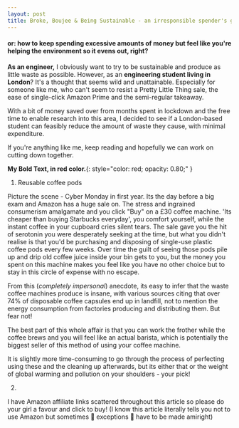 ```yaml
---
layout: post
title: Broke, Boujee & Being Sustainable - an irresponsible spender's guide
---
```


#### or: how to keep spending excessive amounts of money but feel like you're helping the environment so it evens out, right?

**As an engineer,** I obviously want to try to be sustainable and produce as little waste as possible. However, as an **engineering student living in London**? It's a thought that seems wild and unattainable. Especially for someone like me, who can't seem to resist a Pretty Little Thing sale, the ease of single-click Amazon Prime and the semi-regular takeaway. 

With a bit of money saved over from months spent in lockdown and the free time to enable research into this area, I decided to see if a London-based student can feasibly reduce the amount of waste they cause, with minimal expenditure. 

If you're anything like me, keep reading and hopefully we can work on cutting down together.

**My Bold Text, in red color.**{: style="color: red; opacity: 0.80;" }

1. Reusable coffee pods

Picture the scene - Cyber Monday in first year. Its the day before a big exam and Amazon has a huge sale on. The stress and ingrained consumerism amalgamate and you click "Buy" on a £30 coffee machine. 'Its cheaper than buying Starbucks everyday', you comfort yourself, while the instant coffee in your cupboard cries silent tears. The sale gave you the hit of serotonin you were desperately seeking at the time, but what you didn't realise is that you'd be purchasing and disposing of single-use plastic coffee pods every few weeks. Over time the guilt of seeing those pods pile up and drip old coffee juice inside your bin gets to you, but the money you spent on this machine makes you feel like you have no other choice but to stay in this circle of expense with no escape.

From this (_completely impersonal_) anecdote, its easy to infer that the waste coffee machines produce is insane, with various sources citing that over 74% of disposable coffee capsules end up in landfill, not to mention the energy consumption from factories producing and distributing them. But fear not! 

The best part of this whole affair is that you can work the frother while the coffee brews and you will feel like an actual barista, which is potentially the biggest seller of this method of using your coffee machine.

It is slightly more time-consuming to go through the process of perfecting using these and the cleaning up afterwards, but its either that or the weight of global warming and pollution on your shoulders - your pick!

2.

I have Amazon affiliate links scattered throughout this article so please do your girl a favour and click to buy! (I know this article literally tells you not to use Amazon but sometimes :dizzy: exceptions :dizzy: have to be made amiright)

